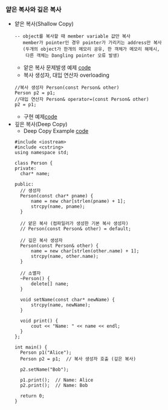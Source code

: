 ### 얕은 복사와 깊은 복사
* 얕은 복사(Shallow Copy)
  ```
  -- object를 복사할 때 member variable 값만 복사
     member가 pointer인 경우 pointer가 가리키는 address만 복사
     (두개의 object가 한개의 메모리 공유, 한 객체가 메모리 해제시,
      다른 객체는 Dangling pointer 오류 발생)
  ```
  * 앝은 복사 문제발생 예제 [code](https://github.com/csbyun-data/CPP-Pro/blob/main/chap01/Copy/shallow_copy_err01.cpp)
  * 복사 생성자, 대입 연산자 overloading
  ```
  //복사 생성자 Person(const Person& other)
  Person p2 = p1;
  //대입 연산자 Person& operator=(const Person& other)
  p2 = p1;
  ```
    * 구현 예제[code]()
* 깊은 복사(Deep Copy)
  * Deep Copy Example [code](https://github.com/csbyun-data/CPP-Pro/blob/main/chap01/Copy/deep_copy_ex01.cpp)
  ```
  #include <iostream>
  #include <cstring>
  using namespace std;
  
  class Person {
  private:
    char* name;
  
  public:
    // 생성자
    Person(const char* pname) {
        name = new char[strlen(pname) + 1];
        strcpy(name, pname);
    }

    // 얕은 복사 (컴파일러가 생성한 기본 복사 생성자)
    // Person(const Person& other) = default;

    // 깊은 복사 생성자
    Person(const Person& other) {
        name = new char[strlen(other.name) + 1];
        strcpy(name, other.name);
    }

    // 소멸자
    ~Person() {
        delete[] name;
    }

    void setName(const char* newName) {
        strcpy(name, newName);
    }

    void print() {
        cout << "Name: " << name << endl;
    }
  };
  
  int main() {
    Person p1("Alice");
    Person p2 = p1;  // 복사 생성자 호출 (깊은 복사)

    p2.setName("Bob");

    p1.print();  // Name: Alice
    p2.print();  // Name: Bob

    return 0;
  }
  ```
  
